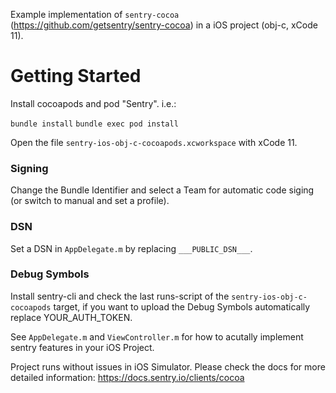 Example implementation of `sentry-cocoa` (https://github.com/getsentry/sentry-cocoa) in a iOS project (obj-c, xCode 11).

# Getting Started

Install cocoapods and pod "Sentry". i.e.:

`bundle install`
`bundle exec pod install` 

Open the file `sentry-ios-obj-c-cocoapods.xcworkspace` with xCode 11.

### Signing
Change the Bundle Identifier and select a Team for automatic code siging (or switch to manual and set a profile). 

### DSN
Set a DSN in `AppDelegate.m` by replacing `___PUBLIC_DSN___`.

### Debug Symbols
Install sentry-cli and check the last runs-script of the  `sentry-ios-obj-c-cocoapods` target, if you want to upload the Debug Symbols automatically replace YOUR_AUTH_TOKEN.

See `AppDelegate.m` and `ViewController.m` for how to acutally implement sentry features in your iOS Project.

Project runs without issues in iOS Simulator.
Please check the docs for more detailed information: https://docs.sentry.io/clients/cocoa
